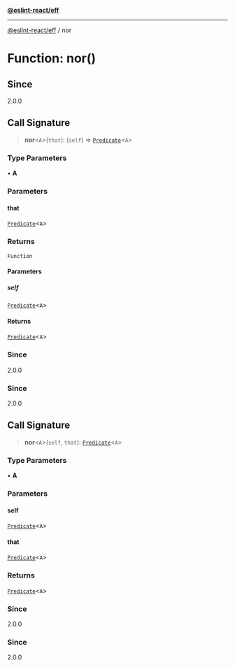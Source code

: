 [**@eslint-react/eff**](../README.md)

***

[@eslint-react/eff](../README.md) / nor

# Function: nor()

## Since

2.0.0

## Call Signature

> **nor**\<`A`\>(`that`): (`self`) => [`Predicate`](../interfaces/Predicate.md)\<`A`\>

### Type Parameters

• **A**

### Parameters

#### that

[`Predicate`](../interfaces/Predicate.md)\<`A`\>

### Returns

`Function`

#### Parameters

##### self

[`Predicate`](../interfaces/Predicate.md)\<`A`\>

#### Returns

[`Predicate`](../interfaces/Predicate.md)\<`A`\>

### Since

2.0.0

### Since

2.0.0

## Call Signature

> **nor**\<`A`\>(`self`, `that`): [`Predicate`](../interfaces/Predicate.md)\<`A`\>

### Type Parameters

• **A**

### Parameters

#### self

[`Predicate`](../interfaces/Predicate.md)\<`A`\>

#### that

[`Predicate`](../interfaces/Predicate.md)\<`A`\>

### Returns

[`Predicate`](../interfaces/Predicate.md)\<`A`\>

### Since

2.0.0

### Since

2.0.0
